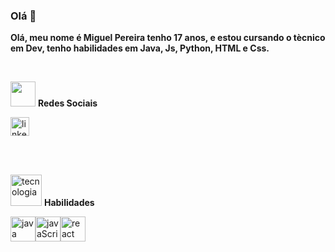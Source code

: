 ### Olá 👋

**Olá, meu nome é Miguel Pereira tenho 17 anos, e estou cursando o tècnico em Dev, tenho habilidades em Java, Js, Python, HTML e Css.**

<br>

<img src="https://github.com/Miguel1DM/Folder/blob/main/img/internet111.png" width = "40px" > **Redes Sociais**

<a href="https://www.linkedin.com/in/miguelpsneto" target="_blank">
  <img src="https://github.com/Miguel1DM/Folder/blob/main/img/linkedin.png" alt="linkedin"  width="30" height="30">
</a>

<br><br/>

<img src="https://github.com/Miguel1DM/Folder/blob/main/img/ferramenta11.png" alt="tecnologia"  width="50" height="50"> **Habilidades**

<div style="display: flex;">
   
  <a href="https://github.com/Miguel1DM/Java" target="_blank">
    <img src="https://github.com/Miguel1DM/Folder/blob/main/img/java.png" alt="java" width="40" height="40">
  </a>

  <a href="https://github.com/Miguel1DM/Pokedex/tree/versao2" target="_blank">
    <img src="https://github.com/Miguel1DM/Folder/blob/main/img/javaScript.png" alt="javaScript"  width="40" height="40">
  </a>

  <a href="https://github.com/Miguel1DM/listaContatos/tree/frontEnd/v1.1" target="_blank">
    <img src="https://github.com/Miguel1DM/Folder/blob/main/img/react.png" alt="react"  width="40" height="40">
  </a>
</div>






